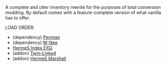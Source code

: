 A complete and utter inventory rewrite for the purposes of total conversion modding. By default comes with a feature-complete version of what vanilla has to offer.


LOAD ORDER:
+ (dependency) [Penman](https://github.com/re-coilless/penman)
+ (dependency) [M-Nee](https://github.com/re-coilless/mnee)
+ [HermeS Index EXQ](https://github.com/re-coilless/index_core)
+ (addon) [Twin-Linked](https://github.com/re-coilless/Twin-Linked)
+ (addon) [HermeS Marshall](https://github.com/re-coilless/mrshll_core)